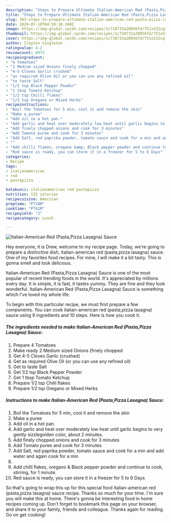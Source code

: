 ```yaml
---
description: "Steps to Prepare Ultimate Italian-American Red (Pasta,Pizza Lasagna) Sauce"
title: "Steps to Prepare Ultimate Italian-American Red (Pasta,Pizza Lasagna) Sauce"
slug: 363-steps-to-prepare-ultimate-italian-american-red-pasta-pizza-lasagna-sauce
date: 2020-07-10T04:50:10.340Z
image: https://img-global.cpcdn.com/recipes/1c718733a20056fd/751x532cq70/italian-american-red-pastapizza-lasagna-sauce-recipe-main-photo.jpg
thumbnail: https://img-global.cpcdn.com/recipes/1c718733a20056fd/751x532cq70/italian-american-red-pastapizza-lasagna-sauce-recipe-main-photo.jpg
cover: https://img-global.cpcdn.com/recipes/1c718733a20056fd/751x532cq70/italian-american-red-pastapizza-lasagna-sauce-recipe-main-photo.jpg
author: Clayton Singleton
ratingvalue: 4.2
reviewcount: 6973
recipeingredient:
- "4 Tomatoes"
- "2 Medium sized Onions finely chopped"
- "4-5 Cloves Garlic crushed"
- "as required Olive Oil or you can use any refined oil"
- "to taste Salt"
- "1/2 tsp Black Pepper Powder"
- "1 tbsp Tomato Ketchup"
- "1/2 tsp Chilli flakes"
- "1/2 tsp Oregano or Mixed Herbs"
recipeinstructions:
- "Boil the Tomatoes for 5 min, cool it and remove the skin"
- "Make a puree"
- "Add oil in a hot pan."
- "Add garlic and heat over moderately low heat until garlic begins to very gently sizzlegolden color, about 2 minutes."
- "Add finely chopped onions and cook for 3 minutes"
- "Add Tomato puree and cook for 3 minutes"
- "Add Salt, red paprika powder, tomato sauce and cook for a min and add water and again cook for a min"
- ""
- "Add chilli flakes, oregano &amp; Black pepper powder and continue to cook, stirring, for 1 minute."
- "Red sauce is ready, you can store it in a freezer for 5 to 6 Days"
categories:
- Recipe
tags:
- italianamerican
- red
- pastapizza

katakunci: italianamerican red pastapizza 
nutrition: 132 calories
recipecuisine: American
preptime: "PT18M"
cooktime: "PT41M"
recipeyield: "2"
recipecategory: Lunch

---
```



![Italian-American Red (Pasta,Pizza Lasagna) Sauce](https://img-global.cpcdn.com/recipes/1c718733a20056fd/751x532cq70/italian-american-red-pastapizza-lasagna-sauce-recipe-main-photo.jpg)

Hey everyone, it is Drew, welcome to my recipe page. Today, we're going to prepare a distinctive dish, italian-american red (pasta,pizza lasagna) sauce. One of my favorites food recipes. For mine, I will make it a bit tasty. This is gonna smell and look delicious.

Italian-American Red (Pasta,Pizza Lasagna) Sauce is one of the most popular of recent trending foods in the world. It's appreciated by millions every day. It is simple, it is fast, it tastes yummy. They are fine and they look wonderful. Italian-American Red (Pasta,Pizza Lasagna) Sauce is something which I've loved my whole life.




To begin with this particular recipe, we must first prepare a few components. You can cook italian-american red (pasta,pizza lasagna) sauce using 9 ingredients and 10 steps. Here is how you cook it.

<!--inarticleads1-->

##### The ingredients needed to make Italian-American Red (Pasta,Pizza Lasagna) Sauce:

1. Prepare 4 Tomatoes
1. Make ready 2 Medium sized Onions (finely chopped
1. Get 4-5 Cloves Garlic (crushed)
1. Get as required Olive Oil (or you can use any refined oil)
1. Get to taste Salt
1. Get 1/2 tsp Black Pepper Powder
1. Get 1 tbsp Tomato Ketchup
1. Prepare 1/2 tsp Chilli flakes
1. Prepare 1/2 tsp Oregano or Mixed Herbs




<!--inarticleads2-->

##### Instructions to make Italian-American Red (Pasta,Pizza Lasagna) Sauce:

1. Boil the Tomatoes for 5 min, cool it and remove the skin
1. Make a puree
1. Add oil in a hot pan.
1. Add garlic and heat over moderately low heat until garlic begins to very gently sizzlegolden color, about 2 minutes.
1. Add finely chopped onions and cook for 3 minutes
1. Add Tomato puree and cook for 3 minutes
1. Add Salt, red paprika powder, tomato sauce and cook for a min and add water and again cook for a min
1. 
1. Add chilli flakes, oregano &amp; Black pepper powder and continue to cook, stirring, for 1 minute.
1. Red sauce is ready, you can store it in a freezer for 5 to 6 Days




So that's going to wrap this up for this special food italian-american red (pasta,pizza lasagna) sauce recipe. Thanks so much for your time. I'm sure you will make this at home. There's gonna be interesting food in home recipes coming up. Don't forget to bookmark this page on your browser, and share it to your family, friends and colleague. Thanks again for reading. Go on get cooking!

